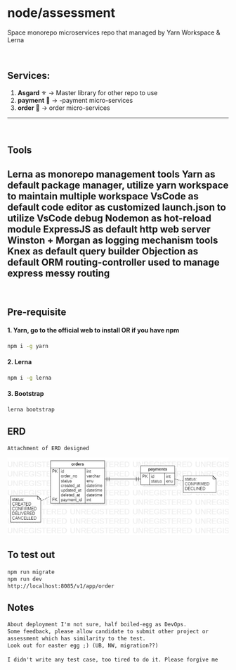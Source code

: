 # node/assessment
Space monorepo microservices repo that managed by Yarn Workspace & Lerna

<br />

## Services: 
1. **Asgard** :fleur_de_lis: -> Master library for other repo to use
2. **payment** :vertical_traffic_light: -> -payment micro-services
3. **order** :trident: -> order micro-services
---
<br />

## Tools
**Lerna** as monorepo management tools
**Yarn** as default package manager, utilize yarn workspace to maintain multiple workspace
**VsCode** as default code editor as customized launch.json to utilize VsCode debug
**Nodemon** as hot-reload module
**ExpressJS** as default http web server
**Winston + Morgan** as logging mechanism tools
**Knex** as default query builder
**Objection** as default ORM
**routing-controller** used to manage express messy routing
---

<br>

## Pre-requisite
#### 1. Yarn, go to the official web to install OR if you have npm
```bash
npm i -g yarn
```
#### 2. Lerna
```bash
npm i -g lerna
```
#### 3. Bootstrap
```bash
lerna bootstrap
```

## ERD
```
Attachment of ERD designed
```
![](node-assessment-ERD.jpg)

## To test out
```
npm run migrate
npm run dev
http://localhost:8085/v1/app/order
```

## Notes
```
About deployment I'm not sure, half boiled-egg as DevOps.
Some feedback, please allow candidate to submit other project or assessment which has similarity to the test.
Look out for easter egg ;) (UB, NW, migration??)

I didn't write any test case, too tired to do it. Please forgive me
```
